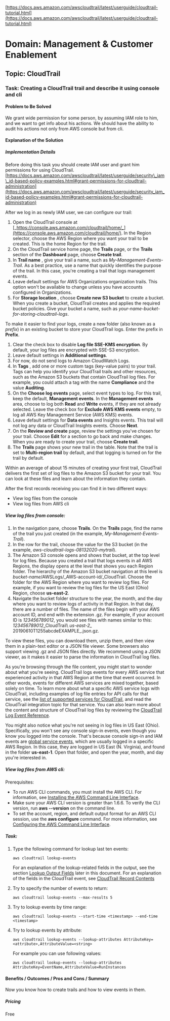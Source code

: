[https://docs.aws.amazon.com/awscloudtrail/latest/userguide/cloudtrail-tutorial.html](https://docs.aws.amazon.com/awscloudtrail/latest/userguide/cloudtrail-tutorial.html)

# Domain: Management &amp; Customer Enablement
## Topic: CloudTrail
### Task: Creating a CloudTrail trail and describe it using console and cli
#### Problem to Be Solved

We grant wide permission for some person, by assuming IAM role to him, and we want to get info about his actions. We should have the ability to audit his actions not only from AWS console but from cli.

#### Explanation of the Solution

##### Implementation Details

Before doing this task you should create IAM user and grant him permissions for using CloudTrail. [https://docs.aws.amazon.com/awscloudtrail/latest/userguide/security\_iam\_id-based-policy-examples.html#grant-permissions-for-cloudtrail-administration](https://docs.aws.amazon.com/awscloudtrail/latest/userguide/security_iam_id-based-policy-examples.html#grant-permissions-for-cloudtrail-administration)

After we log in as newly IAM user, we can configure our trail:

1. Open the CloudTrail console at [_https://console.aws.amazon.com/cloudtrail/home/_](https://console.aws.amazon.com/cloudtrail/home/). In the Region selector, choose the AWS Region where you want your trail to be created. This is the home Region for the trail.
2. On the CloudTrail service home page, the  **Trails**  page, or the  **Trails**  section of the  **Dashboard**  page, choose  **Create trail**.
3. In  **Trail name** , give your trail a name, such as _My-Management-Events-Trail_. As a best practice, use a name that quickly identifies the purpose of the trail. In this case, you&#39;re creating a trail that logs management events.
4. Leave default settings for AWS Organizations organization trails. This option won&#39;t be available to change unless you have accounts configured in Organizations.
5. For  **Storage location** , choose  **Create new S3 bucket**  to create a bucket. When you create a bucket, CloudTrail creates and applies the required bucket policies. Give your bucket a name, such as _your-name-bucket-for-storing-cloudtrail-logs_.

To make it easier to find your logs, create a new folder (also known as a _prefix_) in an existing bucket to store your CloudTrail logs. Enter the prefix in  **Prefix**.

1. Clear the check box to disable  **Log file SSE-KMS encryption**. By default, your log files are encrypted with SSE-S3 encryption.
2. Leave default settings in  **Additional settings**.
3. For now, do not send logs to Amazon CloudWatch Logs.
4. In  **Tags** , add one or more custom tags (key-value pairs) to your trail. Tags can help you identify your CloudTrail trails and other resources, such as the Amazon S3 buckets that contain CloudTrail log files. For example, you could attach a tag with the name  **Compliance**  and the value  **Auditing**.
5. On the  **Choose log events**  page, select event types to log. For this trail, keep the default,  **Management events**. In the  **Management events**  area, choose to log both  **Read**  and  **Write**  events, if they are not already selected. Leave the check box for  **Exclude AWS KMS events**  empty, to log all AWS Key Management Service (AWS KMS) events.
6. Leave default settings for  **Data events**  and Insights events. This trail will not log any data or CloudTrail Insights events. Choose  **Next**.
7. On the  **Review and create**  page, review the settings you&#39;ve chosen for your trail. Choose  **Edit**  for a section to go back and make changes. When you are ready to create your trail, choose  **Create trail**.
8. The  **Trails**  page shows your new trail in the table. Note that the trail is set to  **Multi-region trail**  by default, and that logging is turned on for the trail by default.

Within an average of about 15 minutes of creating your first trail, CloudTrail delivers the first set of log files to the Amazon S3 bucket for your trail. You can look at these files and learn about the information they contain.

After the first records receiving you can find it in two different ways:

- View log files from the console
- View log files from AWS cli

##### View log files from console:

1. In the navigation pane, choose  **Trails**. On the  **Trails**  page, find the name of the trail you just created (in the example, _My-Management-Events-Trail_).
2. In the row for the trail, choose the value for the S3 bucket (in the example, _aws-cloudtrail-logs-08132020-mytrail_).
3. The Amazon S3 console opens and shows that bucket, at the top level for log files. Because you created a trail that logs events in all AWS Regions, the display opens at the level that shows you each Region folder. The hierarchy of the Amazon S3 bucket navigation at this level is _bucket-name_/AWSLogs/_AWS-account-id/_CloudTrail. Choose the folder for the AWS Region where you want to review log files. For example, if you want to review the log files for the US East (Ohio) Region, choose  **us-east-2**.
4. Navigate the bucket folder structure to the year, the month, and the day where you want to review logs of activity in that Region. In that day, there are a number of files. The name of the files begin with your AWS account ID, and end with the extension .gz. For example, if your account ID is _123456789012_, you would see files with names similar to this: _123456789012_\_CloudTrail\ __us-east-2_\__ 20190610T1255abcdeEXAMPLE_.json.gz.

To view these files, you can download them, unzip them, and then view them in a plain-text editor or a JSON file viewer. Some browsers also support viewing .gz and JSON files directly. We recommend using a JSON viewer, as it makes it easier to parse the information in CloudTrail log files.

As you&#39;re browsing through the file content, you might start to wonder about what you&#39;re seeing. CloudTrail logs events for every AWS service that experienced activity in that AWS Region at the time that event occurred. In other words, events for different AWS services are mixed together, based solely on time. To learn more about what a specific AWS service logs with CloudTrail, including examples of log file entries for API calls for that service, see the [list of supported services for CloudTrail](https://docs.aws.amazon.com/awscloudtrail/latest/userguide/cloudtrail-aws-service-specific-topics.html#cloudtrail-aws-service-specific-topics-list), and read the CloudTrail integration topic for that service. You can also learn more about the content and structure of CloudTrail log files by reviewing the [CloudTrail Log Event Reference](https://docs.aws.amazon.com/awscloudtrail/latest/userguide/cloudtrail-event-reference.html).

You might also notice what you&#39;re not seeing in log files in US East (Ohio). Specifically, you won&#39;t see any console sign-in events, even though you know you logged into the console. That&#39;s because console sign-in and IAM events are [global service events](https://docs.aws.amazon.com/awscloudtrail/latest/userguide/cloudtrail-concepts.html#cloudtrail-concepts-global-service-events), which are usually logged in a specific AWS Region. In this case, they are logged in US East (N. Virginia), and found in the folder  **us-east-1**. Open that folder, and open the year, month, and day you&#39;re interested in.

##### View log files from AWS cli:

Prerequisites:

- To run AWS CLI commands, you must install the AWS CLI. For information, see [Installing the AWS Command Line Interface](https://docs.aws.amazon.com/cli/latest/userguide/installing.html).
- Make sure your AWS CLI version is greater than 1.6.6. To verify the CLI version, run  **aws --version**  on the command line.
- To set the account, region, and default output format for an AWS CLI session, use the  **aws configure**  command. For more information, see [Configuring the AWS Command Line Interface](https://docs.aws.amazon.com/cli/latest/userguide/cli-chap-getting-started.html).

##### Task:

1. Type the following command for lookup last ten events:
    ```
    aws cloudtrail lookup-events
    ```
    For an explanation of the lookup-related fields in the output, see the section [Lookup Output Fields](https://docs.aws.amazon.com/awscloudtrail/latest/userguide/view-cloudtrail-events-cli.html#view-cloudtrail-events-cli-output-fields) later in this document. For an explanation of the fields in the CloudTrail event, see [CloudTrail Record Contents](https://docs.aws.amazon.com/awscloudtrail/latest/userguide/cloudtrail-event-reference-record-contents.html)

1. Try to specify the number of events to return:
    ```
    aws cloudtrail lookup-events --max-results 5
    ```
1. Try to lookup events by time range:
    ````
    aws cloudtrail lookup-events --start-time <timestamp> --end-time <timestamp>
    ````
1. Try to lookup events by attribute:
    ```
    aws cloudtrail lookup-events --lookup-attributes AttributeKey=<attribute>,AttributeValue=<string>
    ```
    For example you can use following values:
    ```
    aws cloudtrail lookup-events --lookup-attributes AttributeKey=EventName,AttributeValue=RunInstances
    ```
#### Benefits / Outcomes / Pros and Cons / Summary

Now you know how to create trails and how to view events in them.

##### Pricing

Free
